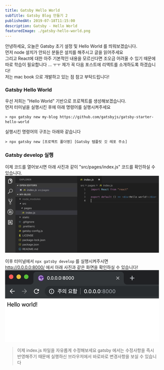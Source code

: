```yaml
---
title: Gatsby Hello World
subTitle: Gatsby Blog 만들기 2
publishedAt: 2019-07-18T11:15:00
description: Gatsby - Hello World 
featuredImage: ./gatsby-hello-world.png
---
```

안녕하세요, 오늘은 Gatsby 초기 설정 및 Hello World 를 띄워보겠습니다.  
먼저 node 설치가 안되신 분들은 설치를 해주시고 글을 읽어주세요  
그리고 React에 대한 아주 기본적인 내용을 모르신다면 조오금 어려울 수 있기 때문에  
따로 학습이 필요합니다 ... ㅜㅜ 제가 꼭 다음 포스트에 리액트를 소개하도록 하겠습니다!  
저는 mac book 으로 개발하고 있는 점 참고 부탁드립니다!  

### Gatsby Hello World
우선 저희는 "Hello World" 기반으로 프로젝트를 생성해보겠습니다.  
먼저 터미널을 실행시킨 후에 아래 명령어를 실행시켜주세요  
```SHEEL
> npx gatsby new my-blog https://github.com/gatsbyjs/gatsby-starter-hello-world
```  

실행시킨 명령어의 구조는 아래와 같습니다
```SHEEL
> npx gatsby new [프로젝트 폴더명] [Gatsby 템플릿 깃 레포 주소]  
```  

### Gatsby develop 실행  
이제 코드를 열어보시면 아래 사진과 같이 "src/pages/index.js" 코드를 확인하실 수 있습니다.
![gatsby-hello-world](./gatsby-hello-world.png)  

이후 터미널에서 `npx gatsby develop` 를 실행시켜주시면   
http://0.0.0.0:8000/ 에서 아래 사진과 같은 화면을 확인하실 수 있습니다!
![hello-world](./hello-world.png)

> 이제 index.js 파일을 자유롭게 수정해보세요
> gatsby 에서는 수정사항을 즉시 반영해주기 때문에 
> 실행하신 브라우저에서 바로바로 변경사항을 보실 수 있습니다

